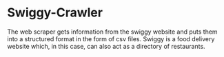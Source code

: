 # Swiggy-Crawler
The web scraper gets information from the swiggy website and puts them into a structured format in the form of csv files. Swiggy is a food delivery website which, in this case, can also act as a directory of restaurants.
